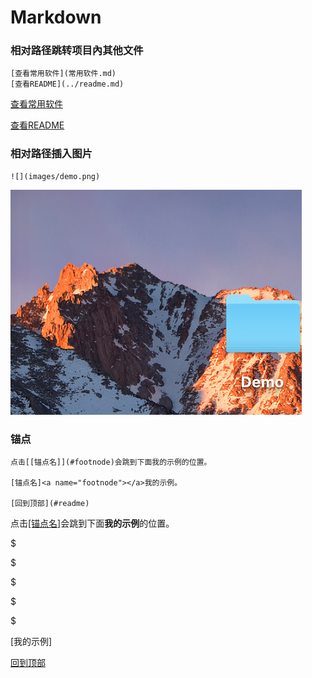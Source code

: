 # Markdown 

### 相对路径跳转项目內其他文件

```
[查看常用软件](常用软件.md)
[查看README](../readme.md)
```

[查看常用软件](常用软件.md)

[查看README](readme.md)

### 相对路径插入图片

```
![](images/demo.png)
```

![](../images/demo.png)

### 锚点

```
点击[[锚点名]](#footnode)会跳到下面我的示例的位置。

[锚点名]<a name="footnode"></a>我的示例。

[回到顶部](#readme)
```

点击[[锚点名]](#footnode)会跳到下面**我的示例**的位置。

$

$

$

$

$

[我的示例]<a name="footnode"></a>

[回到顶部](#readme)